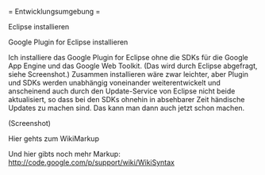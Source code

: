﻿= Entwicklungsumgebung =

Eclipse installieren

Google Plugin for Eclipse installieren

Ich installiere das Google Plugin for Eclipse ohne die SDKs für die Google App Engine und das Google Web Toolkit. (Das wird durch Eclipse abgefragt, siehe Screenshot.) Zusammen installieren wäre zwar leichter, aber Plugin und SDKs werden unabhängig voneinander weiterentwickelt und anscheinend auch durch den Update-Service von Eclipse nicht beide aktualisiert, so dass bei den SDKs ohnehin in absehbarer Zeit händische Updates zu machen sind. Das kann man dann auch jetzt schon machen.

(Screenshot)

Hier gehts zum WikiMarkup

Und hier gibts noch mehr Markup: http://code.google.com/p/support/wiki/WikiSyntax